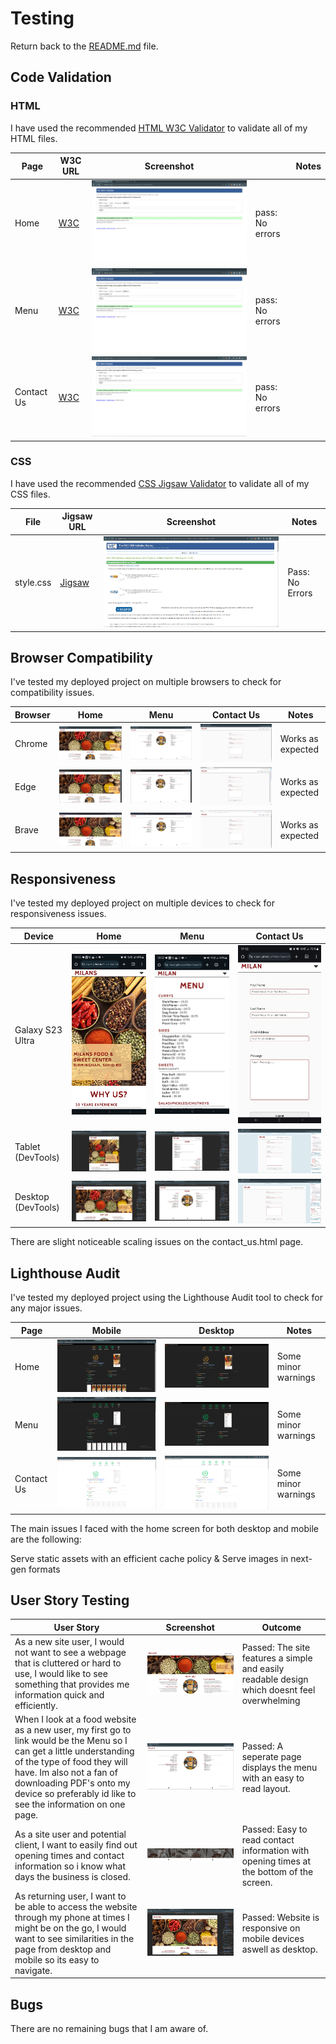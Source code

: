 # Testing

Return back to the [README.md](README.md) file.

## Code Validation

### HTML

I have used the recommended [HTML W3C Validator](https://validator.w3.org) to validate all of my HTML files.


| Page       | W3C URL                                                                                                         | Screenshot |                                                  |Notes            |
| ---------  | ----------------------------------------------------------------------------------------------------------------| ---------- | -----------------------------------------------  | --------------- |
| Home       | [W3C](https://validator.w3.org/nu/?doc=https%3A%2F%2Friiyu7.github.io%2FMilan-Food-CA%2Findex.html)             | ![screenshot](documentation/testing/html-validation-home.png) | pass: No errors |
| Menu       | [W3C](https://validator.w3.org/nu/?doc=https%3A%2F%2Friiyu7.github.io%2FMilan-Food-CA%2Fmenu.html)              | ![screenshot](documentation/testing/html-validation-menu.png) | pass: No errors |
| Contact Us | [W3C](https://validator.w3.org/nu/?doc=https%3A%2F%2Friiyu7.github.io%2FMilan-Food-CA%2Fmenu.html%23contact-us) | ![screenshot](documentation/testing/html-validation-cu.png)   | pass: No errors |


### CSS

I have used the recommended [CSS Jigsaw Validator](https://jigsaw.w3.org/css-validator) to validate all of my CSS files.

| File      | Jigsaw URL                                                                                                  | Screenshot                                                   | Notes           |
| --------- | ----------------------------------------------------------------------------------------------------------- |------------------------------------------------------------- | --------------- |
| style.css | [Jigsaw](https://jigsaw.w3.org/css-validator/validator?uri=https%3A%2F%2Friiyu7.github.io%2FMilan-Food-CA%2F&profile=css3svg&usermedium=all&warning=1&vextwarning=&lang=en)  | ![screenshot](documentation/testing/css-validation.png)      | Pass: No Errors |


## Browser Compatibility

I've tested my deployed project on multiple browsers to check for compatibility issues.

| Browser | Home                                                         | Menu                                                         | Contact Us                                                 | Notes              |
| ------- | ------------------------------------------------------------ | ------------------------------------------------------------ | ---------------------------------------------------------  | ------------------ |
| Chrome  | ![screenshot](documentation/testing/browser-chrome-home.png) | ![screenshot](documentation/testing/browser-chrome-menu.png) | ![screenshot](documentation/testing/chrome-contact-us.png) | Works as expected  |
| Edge    | ![screenshot](documentation/testing/browser-edge-home.png)   | ![screenshot](documentation/testing/browser-edge-menu.png)   | ![screenshot](documentation/testing/edge-contact-us.png)   | Works as expected  |
| Brave   | ![screenshot](documentation/testing/browser-brave-home.png)  | ![screenshot](documentation/testing/browser-brave-menu.png)  | ![screenshot](documentation/testing/brave-contact-us.png)  | Works as expected  |

## Responsiveness

I've tested my deployed project on multiple devices to check for responsiveness issues.

| Device                | Home                                                              | Menu                                                             | Contact Us                                                | 
| --------------------- | ----------------------------------------------------------------- | ---------------------------------------------------------------- | --------------------------------------------------------- |
| Galaxy S23 Ultra      | ![screenshot](documentation/testing/my-own-mobile-home.jpg)       | ![screenshot](documentation/testing/my-own-mobile-menu.jpg)      | ![screenshot](documentation/testing/responsive-contact-us-s23.jpg)         |
| Tablet (DevTools)     | ![screenshot](documentation/testing/responsive-tablet-home.png)   | ![screenshot](documentation/testing/responsive-tablet-menu.png)  | ![screenshot](documentation/testing/responsive-desktop-tablet.png)      |
| Desktop (DevTools)    | ![screenshot](documentation/testing/responsive-desktop-home.png)  | ![screenshot](documentation/testing/responsive-desktop-menu.png) | ![screenshot](documentation/testing/responsive-desktop-contact_us.png)        |

There are slight noticeable scaling issues on the contact_us.html page.



## Lighthouse Audit

I've tested my deployed project using the Lighthouse Audit tool to check for any major issues.

| Page       | Mobile                                                          | Desktop                                                        | Notes               |
| ----       | --------------------------------------------------------------- | -------------------------------------------------------------  | ------------------- |
| Home       | ![screenshot](documentation/testing/la-home-mobile.png)         | ![screenshot](documentation/testing/la-home-desktop.png)       | Some minor warnings |
| Menu       | ![screenshot](documentation/testing/la-menu-mobile.png)         | ![screenshot](documentation/testing/la-menu-desktop.png)       | Some minor warnings |
| Contact Us | ![screenshot](documentation/testing/la-contact-us-mobile.png)   | ![screenshot](documentation/testing/la-contact-us-mobile.png)  | Some minor warnings |

The main issues I faced with the home screen for both desktop and mobile are the following: 

Serve static assets with an efficient cache policy & Serve images in next-gen formats

## User Story Testing


| User Story                                                                    | Screenshot | Outcome |
| ----------------------------------------------------------------------------- | ---------- | ------- |
| As a new site user, I would not want to see a webpage that is cluttered or hard to use, I would like to see something that provides me information quick and efficiently.| ![screenshot](documentation/testing/User-1.png) | Passed: The site features a simple and easily readable design which doesnt feel overwhelming |
| When I look at a food website as a new user, my first go to link would be the Menu so I can get a little understanding of the type of food they will have. Im also not a fan of downloading PDF's onto my device so preferably id like to see the information on one page. | ![screenshot](documentation/testing/browser-chrome-menu.png) | Passed: A seperate page displays the menu with an easy to read layout. 
|As a site user and potential client, I want to easily find out opening times and contact information so i know what days the business is closed. | ![screenshot](documentation/testing/contact-info.png) | Passed: Easy to read contact information with opening times at the bottom of the screen.|
|As returning user, I want to be able to access the website through my phone at times I might be on the go, I would want to see similarities in the page from desktop and mobile so its easy to navigate. | ![screenshot](documentation/testing/responsive-desktop-home.png) |Passed: Website is responsive on mobile devices aswell as desktop.|

## Bugs

There are no remaining bugs that I am aware of.
